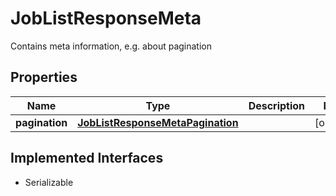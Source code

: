 

# JobListResponseMeta

Contains meta information, e.g. about pagination

## Properties

Name | Type | Description | Notes
------------ | ------------- | ------------- | -------------
**pagination** | [**JobListResponseMetaPagination**](JobListResponseMetaPagination.md) |  |  [optional]


## Implemented Interfaces

* Serializable



